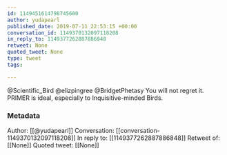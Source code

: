 ```yaml
---
id: 1149451614798745600
author: yudapearl
published_date: 2019-07-11 22:53:15 +00:00
conversation_id: 1149370132097118208
in_reply_to: 1149377262887886848
retweet: None
quoted_tweet: None
type: tweet
tags:

---
```


@Scientific_Bird @elizpingree @BridgetPhetasy You will not regret it. PRIMER is ideal, especially to Inquisitive-minded Birds.

### Metadata

Author: [[@yudapearl]]
Conversation: [[conversation-1149370132097118208]]
In reply to: [[1149377262887886848]]
Retweet of: [[None]]
Quoted tweet: [[None]]
